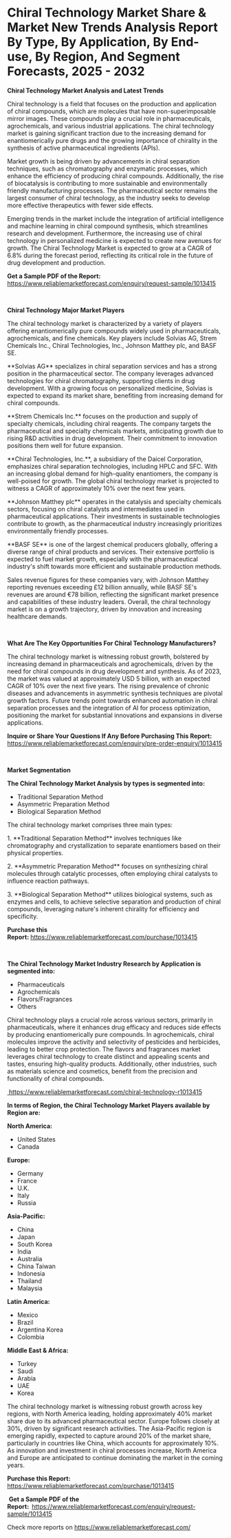 <p><h1>Chiral Technology Market Share & Market New Trends Analysis Report By Type, By Application, By End-use, By Region, And Segment Forecasts, 2025 - 2032</h1></p><p><strong>Chiral Technology Market Analysis and Latest Trends</strong></p>
<p><p>Chiral technology is a field that focuses on the production and application of chiral compounds, which are molecules that have non-superimposable mirror images. These compounds play a crucial role in pharmaceuticals, agrochemicals, and various industrial applications. The chiral technology market is gaining significant traction due to the increasing demand for enantiomerically pure drugs and the growing importance of chirality in the synthesis of active pharmaceutical ingredients (APIs).</p><p>Market growth is being driven by advancements in chiral separation techniques, such as chromatography and enzymatic processes, which enhance the efficiency of producing chiral compounds. Additionally, the rise of biocatalysis is contributing to more sustainable and environmentally friendly manufacturing processes. The pharmaceutical sector remains the largest consumer of chiral technology, as the industry seeks to develop more effective therapeutics with fewer side effects.</p><p>Emerging trends in the market include the integration of artificial intelligence and machine learning in chiral compound synthesis, which streamlines research and development. Furthermore, the increasing use of chiral technology in personalized medicine is expected to create new avenues for growth. The Chiral Technology Market is expected to grow at a CAGR of 6.8% during the forecast period, reflecting its critical role in the future of drug development and production.</p></p>
<p><strong>Get a Sample PDF of the Report:&nbsp;</strong> <a href="https://www.reliablemarketforecast.com/enquiry/request-sample/1013415?utm_campaign=2633&utm_medium=2&utm_source=Github&utm_content=ia&utm_term=06032025&utm_id=chiral-technology">https://www.reliablemarketforecast.com/enquiry/request-sample/1013415</a></p>
<p>&nbsp;</p>
<p><strong>Chiral Technology Major Market Players</strong></p>
<p><p>The chiral technology market is characterized by a variety of players offering enantiomerically pure compounds widely used in pharmaceuticals, agrochemicals, and fine chemicals. Key players include Solvias AG, Strem Chemicals Inc., Chiral Technologies, Inc., Johnson Matthey plc, and BASF SE.</p><p>**Solvias AG** specializes in chiral separation services and has a strong position in the pharmaceutical sector. The company leverages advanced technologies for chiral chromatography, supporting clients in drug development. With a growing focus on personalized medicine, Solvias is expected to expand its market share, benefiting from increasing demand for chiral compounds.</p><p>**Strem Chemicals Inc.** focuses on the production and supply of specialty chemicals, including chiral reagents. The company targets the pharmaceutical and specialty chemicals markets, anticipating growth due to rising R&D activities in drug development. Their commitment to innovation positions them well for future expansion.</p><p>**Chiral Technologies, Inc.**, a subsidiary of the Daicel Corporation, emphasizes chiral separation technologies, including HPLC and SFC. With an increasing global demand for high-quality enantiomers, the company is well-poised for growth. The global chiral technology market is projected to witness a CAGR of approximately 10% over the next few years.</p><p>**Johnson Matthey plc** operates in the catalysis and specialty chemicals sectors, focusing on chiral catalysts and intermediates used in pharmaceutical applications. Their investments in sustainable technologies contribute to growth, as the pharmaceutical industry increasingly prioritizes environmentally friendly processes.</p><p>**BASF SE** is one of the largest chemical producers globally, offering a diverse range of chiral products and services. Their extensive portfolio is expected to fuel market growth, especially with the pharmaceutical industry's shift towards more efficient and sustainable production methods.</p><p>Sales revenue figures for these companies vary, with Johnson Matthey reporting revenues exceeding £12 billion annually, while BASF SE's revenues are around €78 billion, reflecting the significant market presence and capabilities of these industry leaders. Overall, the chiral technology market is on a growth trajectory, driven by innovation and increasing healthcare demands.</p></p>
<p>&nbsp;</p>
<p><strong>What Are The Key Opportunities For Chiral Technology Manufacturers?</strong></p>
<p><p>The chiral technology market is witnessing robust growth, bolstered by increasing demand in pharmaceuticals and agrochemicals, driven by the need for chiral compounds in drug development and synthesis. As of 2023, the market was valued at approximately USD 5 billion, with an expected CAGR of 10% over the next five years. The rising prevalence of chronic diseases and advancements in asymmetric synthesis techniques are pivotal growth factors. Future trends point towards enhanced automation in chiral separation processes and the integration of AI for process optimization, positioning the market for substantial innovations and expansions in diverse applications.</p></p>
<p><strong>Inquire or Share Your Questions If Any Before Purchasing This Report:</strong> <a href="https://www.reliablemarketforecast.com/enquiry/pre-order-enquiry/1013415?utm_campaign=2633&utm_medium=2&utm_source=Github&utm_content=ia&utm_term=06032025&utm_id=chiral-technology">https://www.reliablemarketforecast.com/enquiry/pre-order-enquiry/1013415</a></p>
<p>&nbsp;</p>
<p><strong>Market Segmentation</strong></p>
<p><strong>The Chiral Technology Market Analysis by types is segmented into:</strong></p>
<p><ul><li>Traditional Separation Method</li><li>Asymmetric Preparation Method</li><li>Biological Separation Method</li></ul></p>
<p><p>The chiral technology market comprises three main types: </p><p>1. **Traditional Separation Method** involves techniques like chromatography and crystallization to separate enantiomers based on their physical properties. </p><p>   </p><p>2. **Asymmetric Preparation Method** focuses on synthesizing chiral molecules through catalytic processes, often employing chiral catalysts to influence reaction pathways. </p><p>3. **Biological Separation Method** utilizes biological systems, such as enzymes and cells, to achieve selective separation and production of chiral compounds, leveraging nature's inherent chirality for efficiency and specificity.</p></p>
<p><strong>Purchase this Report:&nbsp;</strong><a href="https://www.reliablemarketforecast.com/purchase/1013415?utm_campaign=2633&utm_medium=2&utm_source=Github&utm_content=ia&utm_term=06032025&utm_id=chiral-technology">https://www.reliablemarketforecast.com/purchase/1013415</a></p>
<p>&nbsp;</p>
<p><strong>The Chiral Technology Market Industry Research by Application is segmented into:</strong></p>
<p><ul><li>Pharmaceuticals</li><li>Agrochemicals</li><li>Flavors/Fragrances</li><li>Others</li></ul></p>
<p><p>Chiral technology plays a crucial role across various sectors, primarily in pharmaceuticals, where it enhances drug efficacy and reduces side effects by producing enantiomerically pure compounds. In agrochemicals, chiral molecules improve the activity and selectivity of pesticides and herbicides, leading to better crop protection. The flavors and fragrances market leverages chiral technology to create distinct and appealing scents and tastes, ensuring high-quality products. Additionally, other industries, such as materials science and cosmetics, benefit from the precision and functionality of chiral compounds.</p></p>
<p><a href="https://www.reliablemarketforecast.com/chiral-technology-r1013415?utm_campaign=2633&utm_medium=2&utm_source=Github&utm_content=ia&utm_term=06032025&utm_id=chiral-technology">&nbsp;https://www.reliablemarketforecast.com/chiral-technology-r1013415</a></p>
<p><strong>In terms of Region, the Chiral Technology Market Players available by Region are:</strong></p>
<p>
    <p> <strong> North America: </strong>
        <ul>
            <li>United States</li>
            <li>Canada</li>
        </ul>
        </p> 
    <p> <strong> Europe: </strong>
        <ul>
            <li>Germany</li>
            <li>France</li>
            <li>U.K.</li>
            <li>Italy</li>
            <li>Russia</li>
        </ul>
        </p> 
    <p> <strong> Asia-Pacific: </strong>
        <ul>
            <li>China</li>
            <li>Japan</li>
            <li>South Korea</li>
            <li>India</li>
            <li>Australia</li>
            <li>China Taiwan</li>
            <li>Indonesia</li>
            <li>Thailand</li>
            <li>Malaysia</li>
        </ul>
        </p> 
    <p> <strong> Latin America: </strong>
        <ul>
            <li>Mexico</li>
            <li>Brazil</li>
            <li>Argentina Korea</li>
            <li>Colombia</li>
        </ul>
        </p> 
    <p> <strong> Middle East & Africa: </strong>
        <ul>
            <li>Turkey</li>
            <li>Saudi</li>
            <li>Arabia</li>
            <li>UAE</li>
            <li>Korea</li>
        </ul>
    </p>
    </p>
<p><p>The chiral technology market is witnessing robust growth across key regions, with North America leading, holding approximately 40% market share due to its advanced pharmaceutical sector. Europe follows closely at 30%, driven by significant research activities. The Asia-Pacific region is emerging rapidly, expected to capture around 20% of the market share, particularly in countries like China, which accounts for approximately 10%. As innovation and investment in chiral processes increase, North America and Europe are anticipated to continue dominating the market in the coming years.</p></p>
<p><strong>Purchase this Report: </strong><a href="https://www.reliablemarketforecast.com/purchase/1013415?utm_campaign=2633&utm_medium=2&utm_source=Github&utm_content=ia&utm_term=06032025&utm_id=chiral-technology">https://www.reliablemarketforecast.com/purchase/1013415</a></p>
<p>&nbsp;<strong>Get a Sample PDF of the Report:&nbsp;&nbsp;</strong><a href="https://www.reliablemarketforecast.com/enquiry/request-sample/1013415?utm_campaign=2633&utm_medium=2&utm_source=Github&utm_content=ia&utm_term=06032025&utm_id=chiral-technology">https://www.reliablemarketforecast.com/enquiry/request-sample/1013415</a></p>
<p><strong></strong></p>
<p>Check more reports on <a href="https://www.reliablemarketforecast.com/?utm_campaign=2633&utm_medium=2&utm_source=Github&utm_content=ia&utm_term=06032025&utm_id=chiral-technology">https://www.reliablemarketforecast.com/</a></p>